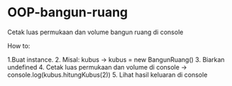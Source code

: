 # OOP-bangun-ruang
Cetak luas permukaan dan volume bangun ruang di console

How to:

1.Buat instance.
2. Misal: kubus -> kubus = new BangunRuang()
3. Biarkan undefined
4. Cetak luas permukaan dan volume di console -> console.log(kubus.hitungKubus(2))
5. Lihat hasil keluaran di console
